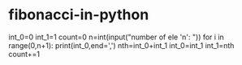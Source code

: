 # fibonacci-in-python
int_0=0
int_1=1
count=0
n=int(input("number of ele 'n': "))
for i in range(0,n+1):
    print(int_0,end=',')
    nth=int_0+int_1
    int_0=int_1
    int_1=nth
    count+=1
